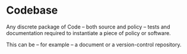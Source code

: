 # Codebase

Any discrete package of Code – both source and policy – tests and documentation required to instantiate a piece of policy or software.

This can be – for example – a document or a version-control repository.
